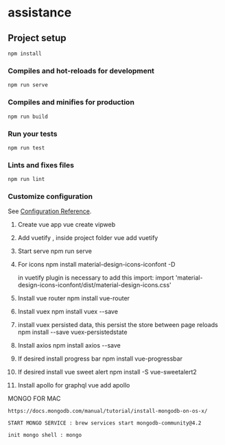 # assistance

## Project setup
```
npm install
```

### Compiles and hot-reloads for development
```
npm run serve
```

### Compiles and minifies for production
```
npm run build
```

### Run your tests
```
npm run test
```

### Lints and fixes files
```
npm run lint
```

### Customize configuration
See [Configuration Reference](https://cli.vuejs.org/config/).


1. Create vue app
    vue create vipweb

2. Add vuetify , inside project folder
    vue add vuetify

3. Start serve
    npm run serve

4. For icons
    npm install material-design-icons-iconfont -D

    in vuetify plugin is necessary to add this import: import 'material-design-icons-iconfont/dist/material-design-icons.css'

5. Install vue router
    npm install vue-router

6. Install vuex
    npm install vuex --save

7. install vuex persisted data, this persist the store between page reloads
    npm install --save vuex-persistedstate

8. Install axios
    npm install axios --save

9. If desired install progress bar
    npm install vue-progressbar

10. If desired install vue sweet alert
    npm install -S vue-sweetalert2

11. Install apollo for graphql
    vue add apollo


MONGO FOR MAC

    https://docs.mongodb.com/manual/tutorial/install-mongodb-on-os-x/

    START MONGO SERVICE : brew services start mongodb-community@4.2

    init mongo shell : mongo